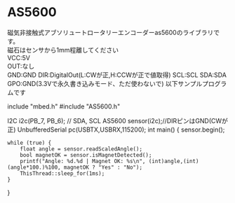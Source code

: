 # AS5600
磁気非接触式アブソリュートロータリーエンコーダーas5600のライブラリです。 \
磁石はセンサから1mm程離してください \
VCC:5V \
OUT:なし \
GND:GND
DIR:DigitalOut(L:CWが正,H:CCWが正で値取得)
SCL:SCL
SDA:SDA
GPO:GND(3.3Vで永久書き込みモード、ただ使わないで)
以下サンプルプログラムです


include "mbed.h"
#include "AS5600.h"

I2C i2c(PB_7, PB_6); // SDA, SCL
AS5600 sensor(i2c);//DIRピンはGND(CWが正)
UnbufferedSerial pc(USBTX,USBRX,115200);
int main() {
    sensor.begin();

    while (true) {
        float angle = sensor.readScaledAngle();
        bool magnetOK = sensor.isMagnetDetected();
        printf("Angle: %d.%d | Magnet OK: %s\n", (int)angle,(int)(angle*100.)%100, magnetOK ? "Yes" : "No");
        ThisThread::sleep_for(1ms);
    }
}

